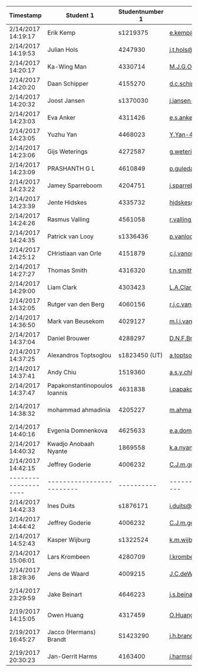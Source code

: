 | Timestamp          | Student 1                     | Studentnumber 1 | Emailaddress student 1                     | Student 2          | Studentnumber 2 | Student 3              | Studentnumber 3 | Preferences         |    | Actual              |   |   |   |   |   |   |   |   |   |   |   |   |   |   |   |
|--------------------|-------------------------------|-----------------|--------------------------------------------|--------------------|-----------------|------------------------|-----------------|---------------------|----|---------------------|---|---|---|---|---|---|---|---|---|---|---|---|---|---|---|
| 2/14/2017 14:19:17 | Erik Kemp                     | s1219375        | e.kemp@student.utwente.nl                  | Joeri Kock         | s1440195        | Æde Symen Hoekstra     | s1479679        | Reverse engineering | 1  | Reverse engineering |   |   |   |   |   |   |   |   |   |   |   |   |   |   |   |
| 2/14/2017 14:19:53 | Julian Hols                   | 4247930         | j.t.hols@student.tudelft.nl                | Ricky Sewsingh     | 4230981         |                        |                 | Reverse engineering | 2  | Reverse engineering |   |   |   |   |   |   |   |   |   |   |   |   |   |   |   |
| 2/14/2017 14:20:17 | Ka-Wing Man                   | 4330714         | M.J.G.Olsthoorn@student.tudelft.nl         | Mitchell Olsthoorn | 4294882         |                        |                 | Reverse engineering | 3  | Reverse engineering |   |   |   |   |   |   |   |   |   |   |   |   |   |   |   |
| 2/14/2017 14:20:20 | Daan Schipper                 | 4155270         | d.c.schipper@student.tudelft.nl            | Ruben Starmans     | 4141792         |                        |                 | Reverse engineering | 4  | Reverse engineering |   |   |   |   |   |   |   |   |   |   |   |   |   |   |   |
| 2/14/2017 14:20:32 | Joost Jansen                  | s1370030        | j.jansen-3@student.utwente.nl              | Janina Roppelt     | s1194526        | Ramon Houtsma          | s1245228        | Reverse engineering | 5  | Reverse engineering |   |   |   |   |   |   |   |   |   |   |   |   |   |   |   |
| 2/14/2017 14:23:03 | Eva Anker                     | 4311426         | e.s.anker@student.tudelft.nl               | Harm Griffioen     | 4303598         | Mark Pasterkamp        | 4281500         | Reverse engineering | 6  | Reverse engineering |   |   |   |   |   |   |   |   |   |   |   |   |   |   |   |
| 2/14/2017 14:23:05 | Yuzhu Yan                     | 4468023         | Y.Yan-4@student.tudelft.nl                 | Kangqi Li                   | 4518942                |                        |                 | Reverse engineering | 7  | Reverse engineering |   |   |   |   |   |   |   |   |   |   |   |   |   |   |   |
| 2/14/2017 14:23:06 | Gijs Weterings                | 4272587         | g.weterings@student.tudelft.nl             | Chris Langhout     | 4281705         |                        |                 | Testing             | 1  | Testing             |   |   |   |   |   |   |   |   |   |   |   |   |   |   |   |
| 2/14/2017 14:23:09 | PRASHANTH G L                 | 4610849         | p.guledallakshamana@student.tudelft.nl     | ARITRA SARKAR      | 4597982         | @vivek_subramanian  | 4601211  | Reverse engineering | 8  | Reverse engineering |   |   |   |   |   |   |   |   |   |   |   |   |   |   |   |
| 2/14/2017 14:23:22 | Jamey Sparreboom              | 4204751         | j.sparreboom@student.tudelft.nl            | Marnix de Graaf    | 4172949         | Julian Faber           | 4189736         | Reverse engineering | 9  | Reverse engineering |   |   |   |   |   |   |   |   |   |   |   |   |   |   |   |
| 2/14/2017 14:23:39 | Jente Hidskes                 | 4335732         | hjdskes@gmail.com                          | Sander Bosma       | 4512324         |                        |                 | No preference       | 2  | Testing             |   |   |   |   |   |   |   |   |   |   |   |   |   |   |   |
| 2/14/2017 14:24:26 | Rasmus Valling                | 4561058         | r.valling-1@student.tudelft.nl             | Michal Loin        | 4587324         | Jeroen Vrijenhoef      | 1307037         | Reverse engineering | 10 | Reverse engineering |   |   |   |   |   |   |   |   |   |   |   |   |   |   |   |
| 2/14/2017 14:24:35 | Patrick van Looy              | s1336436        | p.vanlooy@student.utwente.nl               | Rob van Emous      | s1470647        |                        |                 | Reverse engineering | 11 | Reverse engineering |   |   |   |   |   |   |   |   |   |   |   |   |   |   |   |
| 2/14/2017 14:25:12 | CHristiaan van Orle           | 4151879         | c.j.vanorle@student.tudelft.nl             | RIck Proost        | 4173619         | Wim Spaargaren         | 4178068         | Reverse engineering | 12 | Reverse engineering |   |   |   |   |   |   |   |   |   |   |   |   |   |   |   |
| 2/14/2017 14:27:27 | Thomas Smith                  | 4316320         | t.n.smith@student.tudelft.nl               | Chak Shun          | 4302567         | Tim van der Lippe      | 4289439         | Testing             | 3  | Testing             |   |   |   |   |   |   |   |   |   |   |   |   |   |   |   |
| 2/14/2017 14:29:00 | Liam Clark                    | 4303423         | L.A.Clark@student.tudelft.nl               | Jean de Leeuw      | 4251849         |                        |                 | Reverse engineering | 13 | Reverse engineering |   |   |   |   |   |   |   |   |   |   |   |   |   |   |   |
| 2/14/2017 14:32:05 | Rutger van den Berg           | 4060156         | r.j.c.vandenberg@student.tudelft.nl        | Robert Luijendijk  | 4161467         |                        |                 | Reverse engineering | 14 | Reverse engineering |   |   |   |   |   |   |   |   |   |   |   |   |   |   |   |
| 2/14/2017 14:36:50 | Mark van Beusekom             | 4029127         | m.l.j.vanbeusekom@student.tudelft.nl       | Wendo Sabée        | 4023978         | Richard Luijckx        | 4324765         | Reverse engineering | 15 | Reverse engineering |   |   |   |   |   |   |   |   |   |   |   |   |   |   |   |
| 2/14/2017 14:37:04 | Daniel Brouwer                | 4288297         | D.N.F.Brouwer@student.tudelft.nl           | Nourdin            | 4276825         |                        |                 | Reverse engineering | 16 | Reverse engineering |   |   |   |   |   |   |   |   |   |   |   |   |   |   |   |
| 2/14/2017 14:37:25 | Alexandros Toptsoglou         | s1823450 (UT)   | a.toptsoglou@student.utwente.nl            | Elia Geretto       | s1869426 (UT)   | Giacomo Iadarola       | s1879480 (UT)   | Reverse engineering | 17 | Reverse engineering |   |   |   |   |   |   |   |   |   |   |   |   |   |   |   |
| 2/14/2017 14:37:41 | Andy Chiu                     | 1519360         | a.s.y.chiu@student.tudelft.nl              | Ben Hup            | 1150065         |                        |                 | Reverse engineering | 18 | Reverse engineering |   |   |   |   |   |   |   |   |   |   |   |   |   |   |   |
| 2/14/2017 14:37:47 | Papakonstantinopoulos Ioannis | 4631838         | i.papakonstantinopoulos@student.tudelft.nl | Gatou Maria        | 4631811         | Touloumis Konstantinos | 4620666         | Reverse engineering | 4  | Testing             |   |   |   |   |   |   |   |   |   |   |   |   |   |   |   |
| 2/14/2017 14:38:32 | mohammad ahmadinia            | 4205227         | m.ahmadinia@student.tudelft.nl             | Pouya Omid khoda   | 4625323         | Ingmar Wever           | 4161041         | Testing             | 5  | Testing             |   |   |   |   |   |   |   |   |   |   |   |   |   |   |   |
| 2/14/2017 14:40:16 | Evgenia Domnenkova            | 4625633         | e.a.domnenkova@student.tudelft.nl          | Azqa Nadeem        | 4542606         | Andre Santos           | 4643313         | Reverse engineering | 6  | Testing             |   |   |   |   |   |   |   |   |   |   |   |   |   |   |   |
| 2/14/2017 14:40:32 | Kwadjo Anobaah Nyante         | 1869558         | k.a.nyante@student.utwente.nl              | Liza Everon        | 1779818         | Tugce Arican           | 1862863         | Reverse engineering | 7  | Testing             |   |   |   |   |   |   |   |   |   |   |   |   |   |   |   |
| 2/14/2017 14:42:15 | Jeffrey Goderie         | 4006232  | C.J.m.goderie@student.tudelft.nl | David Bergvelt      | 4642457  |                      |          | Reverse engineering | 8  | Testing |
|--------------------|-------------------------|----------|----------------------------------|---------------------|----------|----------------------|----------|---------------------|----|---------|
| 2/14/2017 14:42:33 | Ines Duits              | s1876171 | i.duits@student.utwente.nl       | Côme du Crest       | s1874659 | Rashid Zamani        | s1869590 | Reverse engineering | 9  | Testing |
| 2/14/2017 14:44:42 | Jeffrey Goderie         | 4006232  | C.J.m.goderie@student.tudelft.nl | David Bergvelt      | 4642457  | Tom Peeters          | 4176510  | No preference       | 10 | Testing |
| 2/14/2017 14:52:43 | Kasper Wijburg          | s1322524 | k.m.wijburg@student.utwente.nl   | Arshad Ali          | s1869485 |                      |          | Reverse engineering | 11 | Testing |
| 2/14/2017 15:06:01 | Lars Krombeen           | 4280709  | l.krombeen@student.tudelft.nl    | Jos Winter          | 4290356  |Robin Sveningson        |   | Reverse engineering | 12 | Testing |
| 2/14/2017 18:29:36 | Jens de Waard           | 4009215  | J.C.deWaard@student.tudelft.nl   | Bart Heemskerk      | 4143469  |                      |          | Testing             | 13 | Testing |
| 2/14/2017 23:29:59 | Jake Beinart            | 4646223  | j.s.beinart@student.tudelft.nl   | Ade Setyawan Sajim  | 4608232  | Pim van den Bogaerdt | 4215516  | No preference       | 14 | Testing |
| 2/19/2017 14:15:05 | Owen Huang              | 4317459  | O.Huang@student.tudelft.nl       | Kin Lok Chow        | 4509447  |                      |          | No preference       | 15 | Testing |
| 2/19/2017 16:45:27 | Jacco (Hermans)  Brandt | S1423290 | j.h.brandt@student.utwente.nl    | Wouter van der Zwan | 4019806  | Gerard van Alphen    | 4303512  | Reverse engineering | 16 | Testing |
| 2/19/2017 20:30:23 | Jan-Gerrit Harms        | 4163400  | j.harms@student.tudelft.nl       | Jeffrey Steen       | s1193074 | Priyanka radja |          | No preference       | 17 | Testing |
